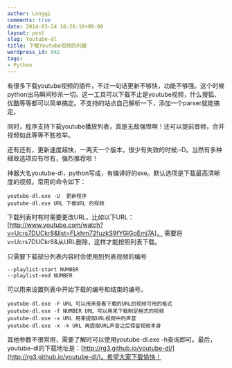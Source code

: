 ```yaml
---
author: Longqi
comments: true
date: 2014-03-24 16:26:16+00:00
layout: post
slug: Youtube-dl
title: 下载Youtube视频的利器
wordpress_id: 942
tags:
- Python
---
```


有很多下载youtube视频的插件，不过一句话更新不够快，功能不够强。这个时候python出马瞬间秒杀一切。这一工具可以下载不止是youtube视频，什么搜狐、优酷等等都可以简单搞定。不支持的站点自己解析一下，添加一个parser就能搞定。

同时，程序支持下载youtube播放列表，真是无敌强悍啊！还可以提前音频，合并视频如此等等不胜枚举。

还有还有，更新速度超快，一两天一个版本，很少有失效的时候:-D。当然有多种细致选项应有尽有，强烈推荐啦！

神器大名youtube-dl，python写成，有编译好的exe。默认选项是下载最高清晰度的视频。常用的命令如下：


    youtube-dl.exe -U  更新程序
    youtube-dl.exe URL 下载URL 的视频


下载列表时有时需要更改URL，比如以下URL：[http://www.youtube.com/watch?v=Ucrs7DUCkr8&list=FLkhm72fuzkS9fYGlGpEmj7A]， 需要将v=Ucrs7DUCkr8&从URL删除，这样才能按照列表下载。

只需要下载部分列表内容时会使用到列表视频的编号

    --playlist-start NUMBER
    --playlist-end NUMBER

可以用来设置列表中开始下载的编号和结束的编号。

    youtube-dl.exe -F URL 可以用来查看下载的URL的视频可用的格式
    youtube-dl.exe -f NUMBER URL 可以用来下载制定格式的视频
    youtube-dl.exe -x URL 用来提取URL视频中的声音
    youtube-dl.exe -x -k URL 再提取URL声音之后保留视频本身


其他参数不很常用，需要了解时可以使用youtube-dl.exe -h查询即可。最后，youtube-dl的下载地址是：[http://rg3.github.io/youtube-dl/](http://rg3.github.io/youtube-dl/)。希望大家下载愉快！

